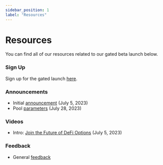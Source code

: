 ```yaml
---
sidebar_position: 1
label: "Resources"
---
```

# Resources

You can find all of our resources related to our gated beta launch below.

### Sign Up
Sign up for the gated launch [here](https://signup.panoptic.xyz).

### Announcements
- Initial [announcement](https://panoptic.xyz/blog/gated-launch-sign-up) (July 5, 2023)
- Pool [parameters](https://panoptic.xyz/blog/gated-launch-parameters) (July 28, 2023)

### Videos
- Intro: [Join the Future of DeFi Options](https://www.youtube.com/watch?v=1wwF5_SH1Rc) (July 5, 2023)

### Feedback
- General [feedback](https://feedback.panoptic.xyz/)